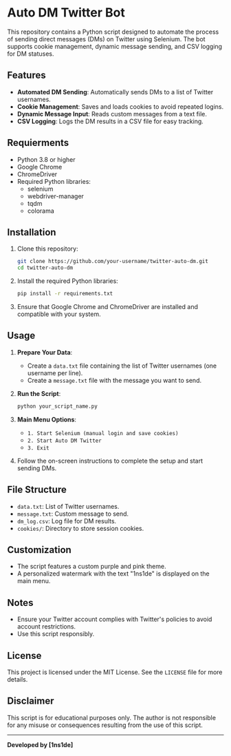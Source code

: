 # Auto DM Twitter Bot

This repository contains a Python script designed to automate the process of sending direct messages (DMs) on Twitter using Selenium. The bot supports cookie management, dynamic message sending, and CSV logging for DM statuses.

## Features

- **Automated DM Sending**: Automatically sends DMs to a list of Twitter usernames.
- **Cookie Management**: Saves and loads cookies to avoid repeated logins.
- **Dynamic Message Input**: Reads custom messages from a text file.
- **CSV Logging**: Logs the DM results in a CSV file for easy tracking.

## Requierments
* Python 3.8 or higher
* Google Chrome
* ChromeDriver
* Required Python libraries:
  - selenium
  - webdriver-manager
  - tqdm
  - colorama

## Installation

1. Clone this repository:

   ```bash
   git clone https://github.com/your-username/twitter-auto-dm.git
   cd twitter-auto-dm
   ```

2. Install the required Python libraries:

   ```bash
   pip install -r requirements.txt
   ```

3. Ensure that Google Chrome and ChromeDriver are installed and compatible with your system.

## Usage

1. **Prepare Your Data**:

   - Create a `data.txt` file containing the list of Twitter usernames (one username per line).
   - Create a `message.txt` file with the message you want to send.

2. **Run the Script**:

   ```bash
   python your_script_name.py
   ```

3. **Main Menu Options**:

   - `1. Start Selenium (manual login and save cookies)`
   - `2. Start Auto DM Twitter`
   - `3. Exit`

4. Follow the on-screen instructions to complete the setup and start sending DMs.

## File Structure

- `data.txt`: List of Twitter usernames.
- `message.txt`: Custom message to send.
- `dm_log.csv`: Log file for DM results.
- `cookies/`: Directory to store session cookies.

## Customization

- The script features a custom purple and pink theme.
- A personalized watermark with the text "1ns1de" is displayed on the main menu.

## Notes

- Ensure your Twitter account complies with Twitter's policies to avoid account restrictions.
- Use this script responsibly.

## License

This project is licensed under the MIT License. See the `LICENSE` file for more details.

## Disclaimer

This script is for educational purposes only. The author is not responsible for any misuse or consequences resulting from the use of this script.

---

**Developed by [1ns1de]**

